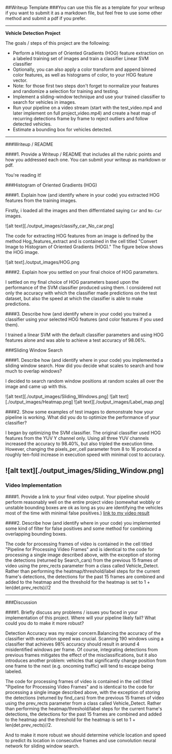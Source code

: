 ##Writeup Template
###You can use this file as a template for your writeup if you want to submit it as a markdown file, but feel free to use some other method and submit a pdf if you prefer.

---

**Vehicle Detection Project**

The goals / steps of this project are the following:

* Perform a Histogram of Oriented Gradients (HOG) feature extraction on a labeled training set of images and train a classifier Linear SVM classifier
* Optionally, you can also apply a color transform and append binned color features, as well as histograms of color, to your HOG feature vector. 
* Note: for those first two steps don't forget to normalize your features and randomize a selection for training and testing.
* Implement a sliding-window technique and use your trained classifier to search for vehicles in images.
* Run your pipeline on a video stream (start with the test_video.mp4 and later implement on full project_video.mp4) and create a heat map of recurring detections frame by frame to reject outliers and follow detected vehicles.
* Estimate a bounding box for vehicles detected.
 

---
###Writeup / README

####1. Provide a Writeup / README that includes all the rubric points and how you addressed each one.  You can submit your writeup as markdown or pdf.

You're reading it!

###Histogram of Oriented Gradients (HOG)

####1. Explain how (and identify where in your code) you extracted HOG features from the training images.

Firstly, i loaded all the images and then differntiated saying `Car` and `No-Car` images. 

![alt text][./output_images/classify_car_No_car.png]

The code for extracting HOG features from an image is defined by the method Hog_features_extract and is contained in the cell titled "Convert Image to Histogram of Oriented Gradients (HOG)."
The figure below shows the HOG image.


![alt text]./output_images/HOG.png

####2. Explain how you settled on your final choice of HOG parameters.

I settled on my final choice of HOG parameters based upon the performance of the SVM classifier produced using them. 
I considered not only the accuracy with which the classifier made predictions on the test dataset, but also the speed at which the classifier is able to make predictions.


####3. Describe how (and identify where in your code) you trained a classifier using your selected HOG features (and color features if you used them).

I trained a linear SVM with the default classifier parameters and using HOG features alone  and was able to achieve a test accuracy of 98.06%.

###Sliding Window Search

####1. Describe how (and identify where in your code) you implemented a sliding window search.  How did you decide what scales to search and how much to overlap windows?

I decided to search random window positions at random scales all over the image and came up with this.

![alt text][./output_images/Sliding_Windows.png]
![alt text][./output_images/Heatmap.png]
![alt text][./output_images/Label_map.png]


####2. Show some examples of test images to demonstrate how your pipeline is working.  What did you do to optimize the performance of your classifier?

I began by optimizing the SVM classifier. The original classifier used HOG features from the YUV Y channel only.
Using all three YUV channels increased the accuracy to 98.40%, but also tripled the execution time.
However, changing the pixels_per_cell parameter from 8 to 16 produced a roughly ten-fold increase in execution speed with minimal cost to accuracy.

![alt text][./output_images/Sliding_Window.png]
---

### Video Implementation

####1. Provide a link to your final video output.  Your pipeline should perform reasonably well on the entire project video (somewhat wobbly or unstable bounding boxes are ok as long as you are identifying the vehicles most of the time with minimal false positives.)
[link to my video result](./project_output_video.mp4)


####2. Describe how (and identify where in your code) you implemented some kind of filter for false positives and some method for combining overlapping bounding boxes.

The code for processing frames of video is contained in the cell titled "Pipeline for Processing Video Frames" and is identical to the code for processing a single image described above,
with the exception of storing the detections (returned by Search_cars) from the previous 15 frames of video using the prev_rects parameter from a class called Vehicle_Detect. Rather than
performing the heatmap/threshold/label steps for the current frame's detections, the detections for the past 15 frames are combined and added to the heatmap and the threshold for the
heatmap is set to 1 + len(det.prev_rects)//2 



---

###Discussion

####1. Briefly discuss any problems / issues you faced in your implementation of this project.  Where will your pipeline likely fail?  What could you do to make it more robust?

Detection Accuracy was my major concern.Balancing the accuracy of the classifier with execution speed was crucial. Scanning 190 windows using a classifier that achieves 98% accuracy
should result in around 4 misidentified windows per frame. Of course, integrating detections from previous frames mitigates the effect of the misclassifications, but it also introduces
another problem: vehicles that significantly change position from one frame to the next (e.g. oncoming traffic) will tend to escape being labeled.

The code for processing frames of video is contained in the cell titled "Pipeline for Processing Video Frames" and is identical to the code for processing a single image described above,
with the exception of storing the detections (returned by find_cars) from the previous 15 frames of video using the prev_rects parameter from a class called Vehicle_Detect. Rather than
performing the heatmap/threshold/label steps for the current frame's detections, the detections for the past 15 frames are combined and added to the heatmap and the threshold for the
heatmap is set to 1 + len(det.prev_rects)//2.

And to make it more robust we should determine vehicle location and speed to predict its location in consecutive frames and use convolution neural network for sliding window search. 

